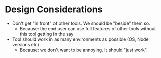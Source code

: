 
# Design Considerations

 - Don't get "in front" of other tools.  We should be "beside" them so.
   - Because: the end user can use full features of other tools without this tool getting in the say 
 - Tool should work in as many environments as possible (OS, Node versions etc)
   - Because: we don't want to be annoying.  It should "just work".  
   